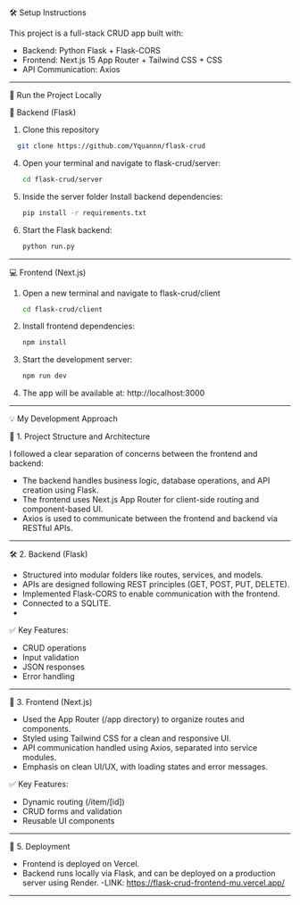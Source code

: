 🛠️ Setup Instructions

This project is a full-stack CRUD app built with:

- Backend: Python Flask + Flask-CORS
- Frontend: Next.js 15 App Router + Tailwind CSS + CSS
- API Communication: Axios

------------------------------------------------------------

🚀 Run the Project Locally

🔧 Backend (Flask)


1. Clone this repository

  ```bash
    git clone https://github.com/Yquannn/flask-crud
  ```

4. Open your terminal and navigate to flask-crud/server:
    ```bash
   cd flask-crud/server

6. Inside the server folder Install backend dependencies:
    ```bash
   pip install -r requirements.txt

7. Start the Flask backend:
   ```bash
   python run.py

------------------------------------------------------------

💻 Frontend (Next.js)

1. Open a new terminal and navigate to flask-crud/client
    ```bash
   cd flask-crud/client

3. Install frontend dependencies:
   ```bash
   npm install

4. Start the development server:
    ```bash
   npm run dev

6. The app will be available at:
   http://localhost:3000

------------------------------------------------------------

💡 My Development Approach

🧱 1. Project Structure and Architecture

I followed a clear separation of concerns between the frontend and backend:

- The backend handles business logic, database operations, and API creation using Flask.
- The frontend uses Next.js App Router for client-side routing and component-based UI.
- Axios is used to communicate between the frontend and backend via RESTful APIs.

------------------------------------------------------------

🛠️ 2. Backend (Flask)

- Structured into modular folders like routes, services, and models.
- APIs are designed following REST principles (GET, POST, PUT, DELETE).
- Implemented Flask-CORS to enable communication with the frontend.
- Connected to a SQLITE.
- 
✅ Key Features:
- CRUD operations
- Input validation
- JSON responses
- Error handling

------------------------------------------------------------

🎨 3. Frontend (Next.js)

- Used the App Router (/app directory) to organize routes and components.
- Styled using Tailwind CSS for a clean and responsive UI.
- API communication handled using Axios, separated into service modules.
- Emphasis on clean UI/UX, with loading states and error messages.

✅ Key Features:
- Dynamic routing (/item/[id])
- CRUD forms and validation
- Reusable UI components

------------------------------------------------------------

🚀 5. Deployment

- Frontend is deployed on Vercel.
- Backend runs locally via Flask, and can be deployed on a production server using Render.
-LINK: https://flask-crud-frontend-mu.vercel.app/

------------------------------------------------------------
